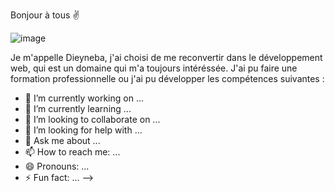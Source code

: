 Bonjour à tous ✌️


![image](https://github.com/dieynebafofana/dieynebafofana/master/html-5.png)

Je m'appelle Dieyneba, j'ai choisi de me reconvertir dans le développement web, qui est un domaine qui m'a toujours intéréssée. J'ai pu faire une formation  professionnelle ou j'ai pu développer les compétences suivantes :






- 🔭 I’m currently working on ...
- 🌱 I’m currently learning ...
- 👯 I’m looking to collaborate on ...
- 🤔 I’m looking for help with ...
- 💬 Ask me about ...
- 📫 How to reach me: ...
- 😄 Pronouns: ...
- ⚡ Fun fact: ...
-->
